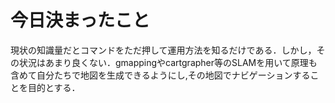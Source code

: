 # 今日決まったこと
現状の知識量だとコマンドをただ押して運用方法を知るだけである．しかし，その状況はあまり良くない．gmappingやcartgrapher等のSLAMを用いて原理も含めて自分たちで地図を生成できるようにし,その地図でナビゲーションすることを目的とする．
